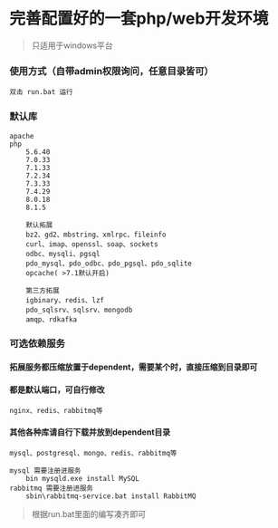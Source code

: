 # 完善配置好的一套php/web开发环境

> 只适用于windows平台

### 使用方式（自带admin权限询问，任意目录皆可）

```
双击 run.bat 运行
```

### 默认库

```
apache
php
    5.6.40
    7.0.33
    7.1.33
    7.2.34
    7.3.33
    7.4.29
    8.0.18
    8.1.5
    
    默认拓展
    bz2、gd2、mbstring、xmlrpc、fileinfo
    curl、imap、openssl、soap、sockets
    odbc、mysqli、pgsql
    pdo_mysql、pdo_odbc、pdo_pgsql、pdo_sqlite
    opcache( >7.1默认开启)
    
    第三方拓展
    igbinary、redis、lzf
    pdo_sqlsrv、sqlsrv、mongodb
    amqp、rdkafka
```

### 可选依赖服务

#### 拓展服务都压缩放置于dependent，需要某个时，直接压缩到目录即可

#### 都是默认端口，可自行修改

```
nginx、redis、rabbitmq等
```

#### 其他各种库请自行下载并放到dependent目录

```
mysql、postgresql、mongo、redis、rabbitmq等

mysql 需要注册进服务
    bin mysqld.exe install MySQL
rabbitmq 需要注册进服务
    sbin\rabbitmq-service.bat install RabbitMQ
```

> 根据run.bat里面的编写凑齐即可

